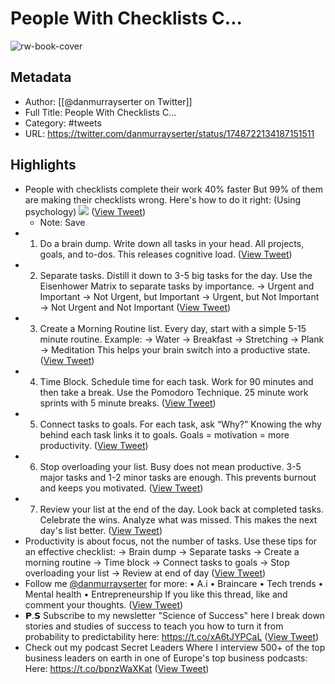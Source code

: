 # People With Checklists C...

![rw-book-cover](https://pbs.twimg.com/profile_images/1740046182137659392/cQXwmE_A.jpg)

## Metadata
- Author: [[@danmurrayserter on Twitter]]
- Full Title: People With Checklists C...
- Category: #tweets
- URL: https://twitter.com/danmurrayserter/status/1748722134187151511

## Highlights
- People with checklists complete their work 40% faster
  But 99% of them are making their checklists wrong. 
  Here's how to do it right: (Using psychology) 
  ![](https://pbs.twimg.com/media/GES1gyUW4AAmWEa.jpg) ([View Tweet](https://twitter.com/danmurrayserter/status/1748722134187151511))
    - Note: Save
- 1. Do a brain dump.
  Write down all tasks in your head.
  All projects, goals, and to-dos.
  This releases cognitive load. ([View Tweet](https://twitter.com/danmurrayserter/status/1748722137584582732))
- 2. Separate tasks.
  Distill it down to 3-5 big tasks for the day.
  Use the Eisenhower Matrix to separate tasks by importance.
  → Urgent and Important
  → Not Urgent, but Important
  → Urgent, but Not Important
  → Not Urgent and Not Important ([View Tweet](https://twitter.com/danmurrayserter/status/1748722140709315067))
- 3. Create a Morning Routine list.
  Every day, start with a simple 5-15 minute routine.
  Example:
  → Water
  → Breakfast
  → Stretching
  → Plank
  → Meditation
  This helps your brain switch into a productive state. ([View Tweet](https://twitter.com/danmurrayserter/status/1748722143695691954))
- 4. Time Block.
  Schedule time for each task.
  Work for 90 minutes and then take a break.
  Use the Pomodoro Technique.
  25 minute work sprints with 5 minute breaks. ([View Tweet](https://twitter.com/danmurrayserter/status/1748722146656813315))
- 5. Connect tasks to goals.
  For each task, ask “Why?”
  Knowing the why behind each task links it to goals.
  Goals = motivation = more productivity. ([View Tweet](https://twitter.com/danmurrayserter/status/1748722149638975817))
- 6. Stop overloading your list.
  Busy does not mean productive.
  3-5 major tasks and 1-2 minor tasks are enough.
  This prevents burnout and keeps you motivated. ([View Tweet](https://twitter.com/danmurrayserter/status/1748722152755413433))
- 7. Review your list at the end of the day.
  Look back at completed tasks.
  Celebrate the wins.
  Analyze what was missed.
  This makes the next day's list better. ([View Tweet](https://twitter.com/danmurrayserter/status/1748722155741688294))
- Productivity is about focus, not the number of tasks.
  Use these tips for an effective checklist:
  → Brain dump
  → Separate tasks
  → Create a morning routine
  → Time block
  → Connect tasks to goals
  → Stop overloading your list
  → Review at end of day ([View Tweet](https://twitter.com/danmurrayserter/status/1748722159025811897))
- Follow me <a href="https://twitter.com/danmurrayserter">@danmurrayserter</a> for more:
  • A.i
  • Braincare
  • Tech trends
  • Mental health
  • Entrepreneurship
  If you like this thread, like and comment your thoughts. ([View Tweet](https://twitter.com/danmurrayserter/status/1748722161974432242))
- 𝗣.𝗦 Subscribe to my newsletter "Science of Success" here I break down stories and studies of success to teach you how to turn it from probability to predictability here: https://t.co/xA6tJYPCaL ([View Tweet](https://twitter.com/danmurrayserter/status/1748722164998492421))
- Check out my podcast Secret Leaders
  Where I interview 500+ of the top business leaders on earth in one of Europe's top business podcasts:
  Here:
  https://t.co/bpnzWaXKat ([View Tweet](https://twitter.com/danmurrayserter/status/1748722168249168081))
